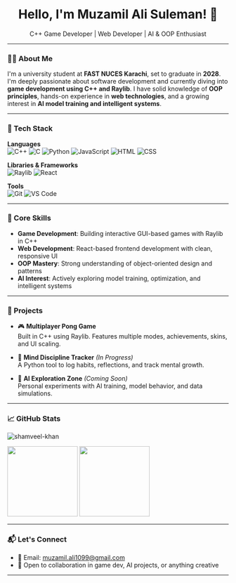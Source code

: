 <h1 align="center">Hello, I'm Muzamil Ali Suleman! 🤝</h1>
<p align="center">C++ Game Developer | Web Developer | AI & OOP Enthusiast</p>

---

### 👨‍💻 About Me

I'm a university student at **FAST NUCES Karachi**, set to graduate in **2028**. I'm deeply passionate about software development and currently diving into **game development using C++ and Raylib**. I have solid knowledge of **OOP principles**, hands-on experience in **web technologies**, and a growing interest in **AI model training and intelligent systems**.

---

### 🚀 Tech Stack

**Languages**  
![C++](https://img.shields.io/badge/C++-00599C?style=flat-square&logo=cplusplus&logoColor=white)
![C](https://img.shields.io/badge/C-00599C?style=flat-square&logo=c&logoColor=white)
![Python](https://img.shields.io/badge/Python-3776AB?style=flat-square&logo=python&logoColor=white)
![JavaScript](https://img.shields.io/badge/JavaScript-F7DF1E?style=flat-square&logo=javascript&logoColor=black)
![HTML](https://img.shields.io/badge/HTML5-E34F26?style=flat-square&logo=html5&logoColor=white)
![CSS](https://img.shields.io/badge/CSS3-1572B6?style=flat-square&logo=css3&logoColor=white)

**Libraries & Frameworks**  
![Raylib](https://img.shields.io/badge/Raylib-000000?style=flat-square)
![React](https://img.shields.io/badge/React-20232A?style=flat-square&logo=react&logoColor=61DAFB)

**Tools**  
![Git](https://img.shields.io/badge/Git-F05032?style=flat-square&logo=git&logoColor=white)
![VS Code](https://img.shields.io/badge/VS%20Code-007ACC?style=flat-square&logo=visual-studio-code&logoColor=white)

---

### 🧩 Core Skills

- **Game Development**: Building interactive GUI-based games with Raylib in C++
- **Web Development**: React-based frontend development with clean, responsive UI
- **OOP Mastery**: Strong understanding of object-oriented design and patterns
- **AI Interest**: Actively exploring model training, optimization, and intelligent systems

---

### 🧠 Projects

- 🎮 **Multiplayer Pong Game**  
  Built in C++ using Raylib. Features multiple modes, achievements, skins, and UI scaling.

- 🧠 **Mind Discipline Tracker** *(In Progress)*  
  A Python tool to log habits, reflections, and track mental growth.

- 🤖 **AI Exploration Zone** *(Coming Soon)*  
  Personal experiments with AI training, model behavior, and data simulations.

---

### 📈 GitHub Stats

<p align="center">
  <p align="left"> <img src="https://komarev.com/ghpvc/?username=shamveel-khan&label=Profile%20views&color=0e75b6&style=flat" alt="shamveel-khan" /> </p>
  <img src="https://github-readme-stats.vercel.app/api?username=MUZAMILALISULEMAN&show_icons=true&theme=default" height="160"/>
  <img src="https://github-readme-streak-stats.herokuapp.com/?user=MUZAMILALISULEMAN&theme=default" height="160"/>
</p>

---

### 📬 Let's Connect

- 📧 Email: [muzamil.ali1099@gmail.com](mailto:muzamil.ali1099@gmail.com)  
- 🤝 Open to collaboration in game dev, AI projects, or anything creative  

---
